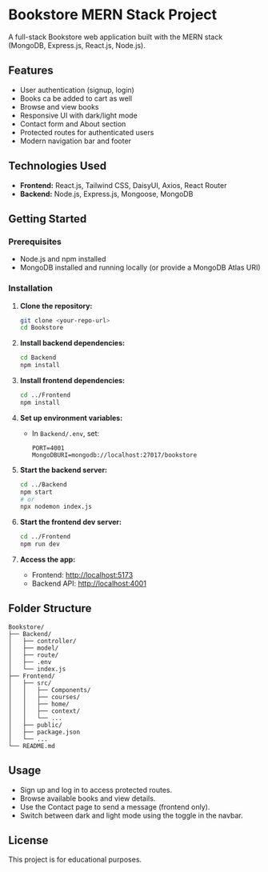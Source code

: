 # Bookstore MERN Stack Project

A full-stack Bookstore web application built with the MERN stack (MongoDB, Express.js, React.js, Node.js).

## Features

- User authentication (signup, login)
- Books ca be added to cart as well
- Browse and view books
- Responsive UI with dark/light mode
- Contact form and About section
- Protected routes for authenticated users
- Modern navigation bar and footer

## Technologies Used

- **Frontend:** React.js, Tailwind CSS, DaisyUI, Axios, React Router
- **Backend:** Node.js, Express.js, Mongoose, MongoDB

## Getting Started

### Prerequisites

- Node.js and npm installed
- MongoDB installed and running locally (or provide a MongoDB Atlas URI)

### Installation

1. **Clone the repository:**

   ```sh
   git clone <your-repo-url>
   cd Bookstore
   ```

2. **Install backend dependencies:**

   ```sh
   cd Backend
   npm install
   ```

3. **Install frontend dependencies:**

   ```sh
   cd ../Frontend
   npm install
   ```

4. **Set up environment variables:**

   - In `Backend/.env`, set:
     ```
     PORT=4001
     MongoDBURI=mongodb://localhost:27017/bookstore
     ```

5. **Start the backend server:**

   ```sh
   cd ../Backend
   npm start
   # or
   npx nodemon index.js
   ```

6. **Start the frontend dev server:**

   ```sh
   cd ../Frontend
   npm run dev
   ```

7. **Access the app:**
   - Frontend: [http://localhost:5173](http://localhost:5173)
   - Backend API: [http://localhost:4001](http://localhost:4001)

## Folder Structure

```
Bookstore/
├── Backend/
│   ├── controller/
│   ├── model/
│   ├── route/
│   ├── .env
│   └── index.js
├── Frontend/
│   ├── src/
│   │   ├── Components/
│   │   ├── courses/
│   │   ├── home/
│   │   ├── context/
│   │   └── ...
│   ├── public/
│   ├── package.json
│   └── ...
└── README.md
```

## Usage

- Sign up and log in to access protected routes.
- Browse available books and view details.
- Use the Contact page to send a message (frontend only).
- Switch between dark and light mode using the toggle in the navbar.

## License

This project is for educational purposes.
